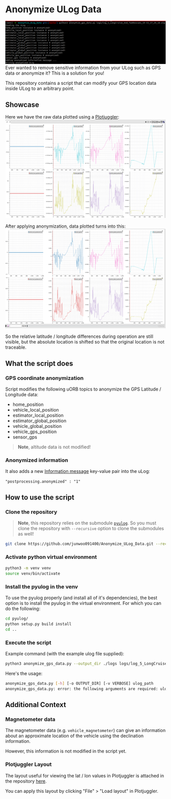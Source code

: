 # Anonymize ULog Data
![Terminal](assets/Terminal.png)
Ever wanted to remove sensitive information from your ULog such as GPS data or anonymize it? This is a solution for you!

This repository contains a script that can modify your GPS location data inside ULog to an arbitrary point.

## Showcase
Here we have the raw data plotted using a [Plotjuggler](https://github.com/facontidavide/PlotJuggler):
![Unanonymized_Plotjuggler_View](assets/Unanonymized_Plotjuggler_View.png)

After applying anonymization, data plotted turns into this:
![Anonymized_Plotjuggler_View](assets/Anonymized_Plotjuggler_View.png)

So the relative latitude / longitude differences during operation are still visible, but the absolute location is shifted so that the original location is not traceable.

## What the script does
### GPS coordinate anonymization
Script modifies the following uORB topics to anonymize the GPS Latitude / Longitude data:

* home_position
* vehicle_local_position
* estimator_local_position
* estimator_global_position
* vehicle_global_position
* vehicle_gps_position
* sensor_gps

> **Note**, altitude data is not modified!

### Anonymized information
It also adds a new [Information message](https://docs.px4.io/main/en/dev_log/ulog_file_format.html#i-information-message) key-value pair into the uLog:

`"postprocessing.anonymized" : "1"`

## How to use the script
### Clone the repository
> **Note**, this repository relies on the submodule [`pyulog`](https://github.com/PX4/pyulog). So you must clone the repository with `--recursive` option to clone the submodules as well!

```bash
git clone https://github.com/junwoo091400/Anonymize_ULog_Data.git --recursive
```

### Activate python virtual environment
```bash
python3 -m venv venv
source venv/bin/activate
```

### Install the pyulog in the venv
To use the pyulog properly (and install all of it's dependencies), the best option is to install the pyulog in the virtual environment. For which you can do the following:

```bash
cd pyulog/
python setup.py build install
cd ..
```

### Execute the script
Example command (with the example ulog file supplied):

```bash
python3 anonymize_gps_data.py --output_dir ./logs logs/log_5_LongCruise_And_TwoRescues_19-53_17_29_18.ulg
```

Here's the usage:
```bash
anonymize_gps_data.py [-h] [-o OUTPUT_DIR] [-v VERBOSE] ulog_path
anonymize_gps_data.py: error: the following arguments are required: ulog_path
```

## Additional Context
### Magnetometer data
The magnetometer data (e.g. `vehicle_magnetometer`) can give an information about an approximate location of the vehicle using the declination information.

However, this information is not modified in the script yet.

### Plotjuggler Layout
The layout useful for viewing the lat / lon values in Plotjuggler is attached in the repository [here](assets/plotjuggler_LatLon_layout.xml).

You can apply this layout by clicking "File" > "Load layout" in Plotjuggler.